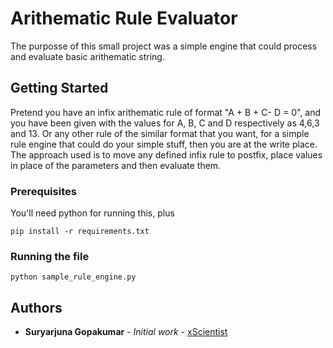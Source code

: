 # Arithematic Rule Evaluator
The purposse of this small project was a simple engine that could process and evaluate basic arithematic string.

## Getting Started
Pretend you have an infix arithematic rule of format "A + B + C- D = 0", and you have been given with the values for A, B, C and D respectively as 4,6,3 and 13. Or any other rule of the similar format that you want, for a simple rule engine that could do your simple stuff, then you are at the write place. 
The approach used is to move any defined infix rule to postfix, place values in place of the parameters and then evaluate them.

### Prerequisites
You'll need python for running this, plus
```
pip install -r requirements.txt
```

### Running the file
```
python sample_rule_engine.py
```

## Authors

* **Suryarjuna Gopakumar** - *Initial work* - [xScientist](https://github.com/xscientist)
